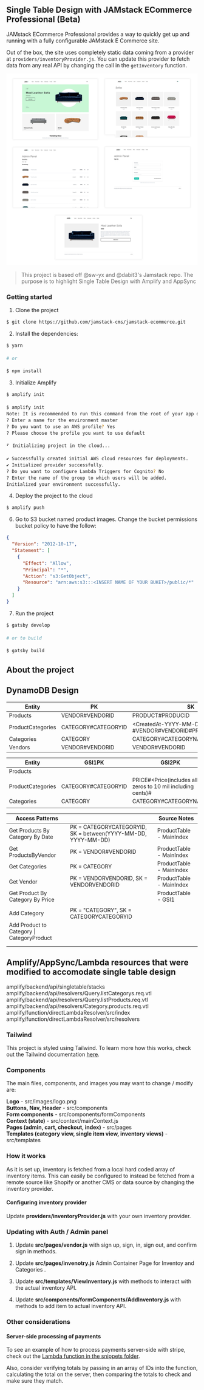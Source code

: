 ## Single Table Design with JAMstack ECommerce Professional (Beta)

JAMstack ECommerce Professional provides a way to quickly get up and running with a fully configurable JAMstack E Commerce site.

Out of the box, the site uses completely static data coming from a provider at `providers/inventoryProvider.js`. You can update this provider to fetch data from any real API by changing the call in the `getInventory` function.

![](design.jpg)

> This project is based off @sw-yx and @dabit3's Jamstack repo. The purpose is to highlight Single Table Design with Amplify and AppSync

### Getting started

1. Clone the project

```sh
$ git clone https://github.com/jamstack-cms/jamstack-ecommerce.git
```

2. Install the dependencies:

```sh
$ yarn

# or

$ npm install
```

3. Initialize Amplify

```sh
$ amplify init

$ amplify init
Note: It is recommended to run this command from the root of your app directory
? Enter a name for the environment master
? Do you want to use an AWS profile? Yes
? Please choose the profile you want to use default

⠋ Initializing project in the cloud...

✔ Successfully created initial AWS cloud resources for deployments.
✔ Initialized provider successfully.
? Do you want to configure Lambda Triggers for Cognito? No
? Enter the name of the group to which users will be added.
Initialized your environment successfully.
```

4. Deploy the project to the cloud

```sh
$ amplify push
```

6. Go to S3 bucket named product images. Change the bucket permissions bucket policy to have the follow:

```json
{
  "Version": "2012-10-17",
  "Statement": [
    {
      "Effect": "Allow",
      "Principal": "*",
      "Action": "s3:GetObject",
      "Resource": "arn:aws:s3:::<INSERT NAME OF YOUR BUKET>/public/*"
    }
  ]
}
```

7. Run the project

```sh
$ gatsby develop

# or to build

$ gatsby build
```

## About the project

## DynamoDB Design

| Entity            | PK                   | SK                                                                               |
| ----------------- | -------------------- | -------------------------------------------------------------------------------- |
| Products          | VENDOR\#VENDORID     | PRODUCT\#PRODUCID                                                                |
| ProductCategories | CATEGORY\#CATEGORYID | <CreatedAt\-YYYY\-MM\-DD> \#PRICE\#<Price> \#VENDOR\#VENDORID\#PRODUCT\#PRODUCID |
| Categories        | CATEGORY             | CATEGORY\#CATEGORYNAME                                                           |
| Vendors           | VENDOR\#VENDORID     | VENDOR\#VENDORID                                                                 |

| Entity            | GSI1PK               | GSI2PK                                                                     |
| ----------------- | -------------------- | -------------------------------------------------------------------------- |
| Products          |                      |                                                                            |
| ProductCategories | CATEGORY\#CATEGORYID | PRICE\#<Price\(includes all zeros to 10 mil including cents\)\#<CreatedAt> |
| Categories        | CATEGORY             | CATEGORY\#CATEGORYNAME                                                     |
|                   |                      |                                                                            |

| Access Patterns                            |                                                                     | Source Notes              |
| ------------------------------------------ | ------------------------------------------------------------------- | ------------------------- |
| Get Products By Category By Date           | PK = CATEGORYCATEGORYID, SK = between\(YYYY\-MM\-DD, YYYY\-MM\-DD\) | ProductTable \- MainIndex |  |
| Get ProductsByVendor                       | PK = VENDOR\#VENDORID                                               | ProductTable \- MainIndex |  |
| Get Categories                             | PK = CATEGORY                                                       | ProductTable \- MainIndex |  |
| Get Vendor                                 | PK = VENDORVENDORID, SK = VENDORVENDORID                            | ProductTable \- MainIndex |  |
| Get Product By Category By Price           |                                                                     | ProductTable \- GSI1      | When creating the GSI1SK on ProductCategories |
|                                            |                                                                     |                           | , the length of numbers for price will always be the same |
| Add Category                               | PK = "CATEGORY", SK = CATEGORYCATEGORYID                            |                           |  |
| Add Product to Category \| CategoryProduct |                                                                     |                           | SK Date is comprised of Products original CreatedAt\. |
|                                            |                                                                     |                           | Will also need TransactWriteItems to update original Product Record after creating CategoryProduct |
|                                            |                                                                     |                           |  |

## Amplify/AppSync/Lambda resources that were modified to accomodate single table design

amplify/backend/api/singletable/stacks
amplify/backend/api/resolvers/Query.listCategorys.req.vtl
amplify/backend/api/resolvers/Query.listProducts.req.vtl
amplify/backend/api/resolvers/Category.products.req.vtl
amplify/function/directLambdaResolver/src/index
amplify/function/directLambdaResolver/src/resolvers

### Tailwind

This project is styled using Tailwind. To learn more how this works, check out the Tailwind documentation [here](https://tailwindcss.com/docs).

### Components

The main files, components, and images you may want to change / modify are:

**Logo** - src/images/logo.png  
**Buttons, Nav, Header** - src/components  
**Form components** - src/components/formComponents  
**Context (state)** - src/context/mainContext.js  
**Pages (admin, cart, checkout, index)** - src/pages  
**Templates (category view, single item view, inventory views)** - src/templates

### How it works

As it is set up, inventory is fetched from a local hard coded array of inventory items. This can easily be configured to instead be fetched from a remote source like Shopify or another CMS or data source by changing the inventory provider.

#### Configuring inventory provider

Update **providers/inventoryProvider.js** with your own inventory provider.

### Updating with Auth / Admin panel

1. Update **src/pages/vendor.js** with sign up, sign, in, sign out, and confirm sign in methods.

1. Update **src/pages/invenotry.js** Admin Container Page for Inventoy and Categories .

1. Update **src/templates/ViewInventory.js** with methods to interact with the actual inventory API.

1. Update **src/components/formComponents/AddInventory.js** with methods to add item to actual inventory API.

### Other considerations

#### Server-side processing of payments

To see an example of how to process payments server-side with stripe, check out the [Lambda function in the snippets folder](https://github.com/jamstack-cms/jamstack-ecommerce/blob/master/snippets/lambda.js).

Also, consider verifying totals by passing in an array of IDs into the function, calculating the total on the server, then comparing the totals to check and make sure they match.
